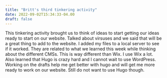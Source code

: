 ```yaml
---
title: "Britt's third tinkering activity"
date: 2022-09-02T15:34:33-04.00
draft: false
---
```

This tinkering activity brought us to think of ideas to start getting our ideas ready to start on our website. Talked about virsuses and we said that will be a great thing to add to the website. I added my files to a local server to see if it worked. They are related to what we learned this week while thinking about the different CMSs. This is way different than Wix. I use Wix a lot. Also learned that Hugo is crazy hard and I cannot wait to use WordPress. Working on the drafts help me get better with hugo and will get me more ready to work on our website. Still do not want to use Hugo though.
